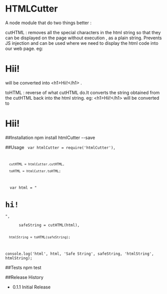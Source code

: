 HTMLCutter
==========

A node module that do two things better :

cutHTML : removes all the special characters in the html string so that they can be displayed on the page without execution , as a plain string.
Prevents JS injection and can be used where we need to display the html code into our web page.
eg: <h1>Hii!</h1> will be converted into &lt;h1&gt;Hii!&lt;/h1&gt; .

toHTML : reverse of what cutHTML do.It converts the string obtained from the cutHTML back into the html string.
eg: &lt;h1&gt;Hii!&lt;/h1&gt; will be converted to <h1>Hii!</h1>

##Installation
  npm install htmlCutter --save

##Usage
<code>
  var htmlCutter = require('htmlCutter'),

      cutHTML = htmlCutter.cutHTML,

      toHTML = htmlCutter.toHTML;
</code>
<code>
  var html = "<h1>hi!</h1>",
</code>
<code>
      safeString = cutHTML(html),

      htmlString = toHTML(safeString);

  console.log('html', html, 'Safe String', safeString, 'htmlString', htmlString);
</code>

##Tests
  npm test

##Release History

* 0.1.1 Initial Release
